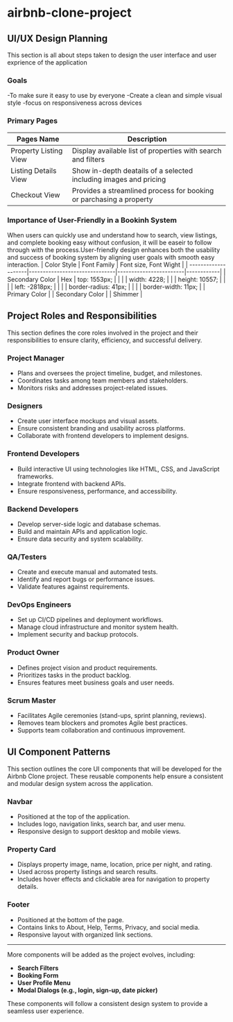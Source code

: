 # airbnb-clone-project
## UI/UX Design Planning
This section is all about steps taken to design the user interface and user exprience of the application
### Goals
-To make sure it easy to use by everyone
-Create a clean and simple visual style
-focus on responsiveness across devices
### Primary Pages 
| Pages Name            | Description
|-----------------------|--------------------------------------------------------------------|
| Property Listing View | Display available list of properties with search and filters       |
| Listing Details View  | Show in-depth deatails of a selected  including images and pricing |
| Checkout View         | Provides a streamlined process for booking or parchasing a property|
### Importance of User-Friendly in a Bookinh System
When users can quickly use and understand how to search, view listings, and complete booking easy without confusion, it will be easeir to follow through with the process.User-friendly design enhances both the usability and success of booking system by aligning user goals with smooth easy interaction.
| Color Style         | Font Family                   | Font size, Font Wight |
| --------------------|-------------------------------|------------------------|------------|
| Secondary Color     |               Hex                | top: 1553px;           |
|                     |                               | width: 4228;           |
                      |                               | height: 10557;         |
|                     |                               | left: -2818px;         |
|                     |                               | border-radius: 41px;   |
|                     |                               | border-width: 11px;    |
| Primary Color       |
| Secondary Color     |
| Shimmer             |

## Project Roles and Responsibilities
This section defines the core roles involved in the project and their responsibilities to ensure clarity, efficiency, and successful delivery.

### Project Manager
- Plans and oversees the project timeline, budget, and milestones.
- Coordinates tasks among team members and stakeholders.
- Monitors risks and addresses project-related issues.

### Designers
- Create user interface mockups and visual assets.
- Ensure consistent branding and usability across platforms.
- Collaborate with frontend developers to implement designs.

### Frontend Developers
- Build interactive UI using technologies like HTML, CSS, and JavaScript frameworks.
- Integrate frontend with backend APIs.
- Ensure responsiveness, performance, and accessibility.

### Backend Developers
- Develop server-side logic and database schemas.
- Build and maintain APIs and application logic.
- Ensure data security and system scalability.

### QA/Testers
- Create and execute manual and automated tests.
- Identify and report bugs or performance issues.
- Validate features against requirements.

### DevOps Engineers
- Set up CI/CD pipelines and deployment workflows.
- Manage cloud infrastructure and monitor system health.
- Implement security and backup protocols.

### Product Owner
- Defines project vision and product requirements.
- Prioritizes tasks in the product backlog.
- Ensures features meet business goals and user needs.

### Scrum Master
- Facilitates Agile ceremonies (stand-ups, sprint planning, reviews).
- Removes team blockers and promotes Agile best practices.
- Supports team collaboration and continuous improvement.


## UI Component Patterns
This section outlines the core UI components that will be developed for the Airbnb Clone project. These reusable components help ensure a consistent and modular design system across the application.

### Navbar
- Positioned at the top of the application.
- Includes logo, navigation links, search bar, and user menu.
- Responsive design to support desktop and mobile views.

### Property Card
- Displays property image, name, location, price per night, and rating.
- Used across property listings and search results.
- Includes hover effects and clickable area for navigation to property details.

### Footer
- Positioned at the bottom of the page.
- Contains links to About, Help, Terms, Privacy, and social media.
- Responsive layout with organized link sections.

---

More components will be added as the project evolves, including:
- **Search Filters**
- **Booking Form**
- **User Profile Menu**
- **Modal Dialogs (e.g., login, sign-up, date picker)**

These components will follow a consistent design system to provide a seamless user experience.

